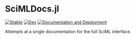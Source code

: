 # SciMLDocs.jl

[![Stable](https://img.shields.io/badge/docs-stable-blue.svg)](http://docs.sciml.ai/stable)
[![Dev](https://img.shields.io/badge/docs-dev-blue.svg)](http://docs.sciml.ai/dev)
[![Documentation and Deployment](https://badge.buildkite.com/b4720f5f3a8d2d1ac8bbaebf5e0e38aaae28b6c8fb436ba05e.svg)](https://buildkite.com/julialang/scimldocs?branch=main)

Attempts at a single documentation for the full SciML interface.

